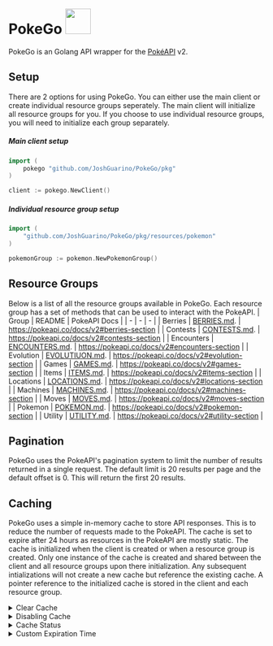 # PokeGo <a href="https://pokeapi.co/api/v2/pokemon/charmander"><img src='https://veekun.com/dex/media/pokemon/global-link/4.png' height=50px/></a>

PokeGo is an Golang API wrapper for the [PokéAPI](https://pokeapi.co/) v2.

## Setup
There are 2 options for using PokeGo. You can either use the main client or create individual resource groups seperately. 
The main client will initialize all resource groups for you. If you choose to use individual resource groups, 
you will need to initialize each group separately.


##### Main client setup
```go 
import (
    pokego "github.com/JoshGuarino/PokeGo/pkg"
)

client := pokego.NewClient()
```
##### Individual resource group setup
```go
import (
    "github.com/JoshGuarino/PokeGo/pkg/resources/pokemon"
)

pokemonGroup := pokemon.NewPokemonGroup()
```

## Resource Groups
Below is a list of all the resource groups available in PokeGo. Each resource group has a set of methods that can be used to interact with the PokeAPI.
| Group | README | PokeAPI Docs |
| - | - | - |
| Berries | [BERRIES.md](pkg/resources/berries/BERRIES.md). | https://pokeapi.co/docs/v2#berries-section |
| Contests | [CONTESTS.md](pkg/resources/contests/CONTESTS.md). | https://pokeapi.co/docs/v2#contests-section |
| Encounters | [ENCOUNTERS.md](pkg/resources/encounters/ENCOUNTERS.md). | https://pokeapi.co/docs/v2#encounters-section |
| Evolution | [EVOLUTIUON.md](pkg/resources/evolution/EVOLUTIUON.md). | https://pokeapi.co/docs/v2#evolution-section |
| Games | [GAMES.md](pkg/resources/games/GAMES.md). | https://pokeapi.co/docs/v2#games-section |
| Items | [ITEMS.md](pkg/resources/items/ITEMS.md). | https://pokeapi.co/docs/v2#items-section |
| Locations | [LOCATIONS.md](pkg/resources/locations/LOCATIONS.md). | https://pokeapi.co/docs/v2#locations-section |
| Machines | [MACHINES.md](pkg/resources/machines/MACHINES.md). | https://pokeapi.co/docs/v2#machines-section |
| Moves | [MOVES.md](pkg/resources/moves/MOVES.md). | https://pokeapi.co/docs/v2#moves-section |
| Pokemon | [POKEMON.md](pkg/resources/pokemon/POKEMON.md). | https://pokeapi.co/docs/v2#pokemon-section |
| Utility | [UTILITY.md](pkg/resources/utility/UTILITY.md). | https://pokeapi.co/docs/v2#utility-section |

## Pagination
PokeGo uses the PokeAPI's pagination system to limit the number of results returned in a single request.
The default limit is 20 results per page and the default offset is 0. This will return the first 20 results.

## Caching
PokeGo uses a simple in-memory cache to store API responses. This is to reduce the number of requests made to the PokeAPI. 
The cache is set to expire after 24 hours as resources in the PokeAPI are mostly static. 
The cache is initialized when the client is created or when a resource group is created.
Only one instance of the cache is created and shared between the client and all resource groups upon there initialization.
Any subsequent intializations will not create a new cache but reference the existing cache.
A pointer reference to the initialized cache is stored in the client and each resource group.

<details>
<summary>Clear Cache</summary>

##### The cache can be cleared by calling the `Clear()` method on the cache. 
```go
// Main client example
client.Cache.Clear()

// Individual resource group example
resourceGroup.Cache.Clear()
```
</details>

<details>
<summary>Disabling Cache</summary>

##### The active status of the cache can be set by calling the `setActive()` method on the cache. 
```go
// Main client example
client.Cache.SetActive(false)

// Individual resource group example
resourceGroup.Cache.SetActive(false)
```
</details>

<details>
<summary>Cache Status</summary>

##### The active status of the cache can be checked by calling the `GetActive()` method on the cache. 
```go
// Main client example
client.Cache.GetActive()

// Individual resource group example
resourceGroup.Cache.GetActive()
```
</details>

<details>
    <summary>Custom Expiration Time</summary>

##### The expiration time of the cache can be set by calling the `SetExpiration()` method on the cache. 
```go
// Main client example
client.Cache.SetExpiration(48 * time.Hour)

// Individual resource group example
resourceGroup.Cache.SetExpiration(48 * time.Hour)
```
</details>
